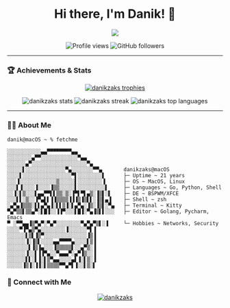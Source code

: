 <h1 align="center">Hi there, I'm Danik! 👋</h1>
<p align="center">
 <a href="https://github.com/danikzaks">
    <img src="https://readme-typing-svg.herokuapp.com?color=0e75b6&lines=Backend+Developer;Golang+Enthusiast;Not+a+Fan+of+Frontend;Always+learning+new+things!&center=true&width=500&height=50">
</a>
</p>

<p align="center">
  <img src="https://komarev.com/ghpvc/?username=danikzaks&label=Profile%20views&color=0e75b6&style=flat" alt="Profile views" /> 
  <img alt="GitHub followers" src="https://img.shields.io/github/followers/danikzaks?style=social">
</p>

---

### 🏆 Achievements & Stats

<p align="center">
  <a href="https://github.com/ryo-ma/github-profile-trophy">
    <img src="https://github-profile-trophy.vercel.app/?username=danikzaks&theme=onedark&no-frame=true&column=7" alt="danikzaks trophies" />
  </a>
</p>

<p align="center">
  <img src="https://github-readme-stats.vercel.app/api?username=danikzaks&show_icons=true&theme=radical" alt="danikzaks stats" />
  <img src="https://github-readme-streak-stats.herokuapp.com/?user=danikzaks&theme=radical" alt="danikzaks streak" />
  <img src="https://github-readme-stats.vercel.app/api/top-langs/?username=danikzaks&layout=compact&theme=radical" alt="danikzaks top languages" />
</p>

---

### 🧑‍💻 About Me

```
danik@macOS ~ % fetchme

░░░░░░░░░░░▄▄▀▀▀▀▀▀▀▀▄▄               
░░░░░░░░▄▀▀░░░░░░░░░░░░▀▄▄            
░░░░░░▄▀░░░░░░░░░░░░░░░░░░▀▄          
░░░░░▌░░░░░░░░░░░░░▀▄░░░░░░░▀▀▄       danikzaks@macOS
░░░░▌░░░░░░░░░░░░░░░░▀▌░░░░░░░░▌      ├─ Uptime ~ 21 years
░░░▐░░░░░░░░░░░░▒░░░░░▌░░░░░░░░▐      ├─ OS ~ MacOS, Linux
░░░▌▐░░░░▐░░░░▐▒▒░░░░░▌░░░░░░░░░▌     ├─ Languages ~ Go, Python, Shell
░░▐░▌▒░░░▌▄▄▀▀▌▌▒▒░▒░▐▀▌▀▌▄▒░▐▒▌░▌    ├─ DE ~ BSPWM/XFCE
░░░▌▌░▒░░▐▀▄▌▌▐▐▒▒▒▒▐▐▐▒▐▒▌▌░▐▒▌▄▐    ├─ Shell ~ zsh
░▄▀▄▐▒▒▒░▌▌▄▀▄▐░▌▌▒▐░▌▄▀▄░▐▒░▐▒▌░▀▄   ├─ Terminal ~ Kitty
▀▄▀▒▒▌▒▒▄▀░▌█▐░░▐▐▀░░░▌█▐░▀▄▐▒▌▌░░░   ├─ Editor ~ Golang, Pycharm, Emacs
▀ ░▀▀▄▄▐▒▀▄▀░▀▄▀░░░░░░░░▀▄▀▄▀▒▌░▐     └─ Hobbies ~ Networks, Security
░░░░▀▐▀▄▒▀▄░░░░░░░░▐░░░░░░▀▌▐ 
░░░░░░▌▒▌▐▒▀░░░░░░░░░░░░░░▐▒▐ 
░░░░░░▐░▐▒▌░░░░▄▄▀▀▀▀▄░░░░▌▒▐ 
░░░░░░░▌▐▒▐▄░░░▐▒▒▒▒▒▌░░▄▀▒░▐ 
░░░░░░▐░░▌▐▐▀▄░░▀▄▄▄▀░▄▀▐▒░░▐ 
░░░░░░▌▌░▌▐░▌▒▀▄▄░░░░▄▌▐░▌▒░▐ 
░░░░░▐▒▐░▐▐░▌▒▒▒▒▀▀▄▀▌▐░░▌▒░▌
```

### 🔗 Connect with Me

<p align="center">
  <a href="https://www.linkedin.com/in/danil-zaks-119a0b344/" target="blank"><img align="center" src="https://img.shields.io/badge/LinkedIn-blue?style=flat-square&logo=linkedin" alt="danikzaks" /></a>
</p>
